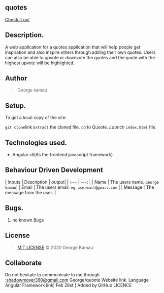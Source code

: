  ## quotes
[Check it out]( )
## Description.
A web application for a quotes application that will help people get inspiration and also inspire others through adding their own quotes. Users can also be able to upvote or downvote the quotes and the quote with the highest upvote will be highlighted.
## Author
>George kamau
## Setup.
To get a local copy of the site:

`git clone`link
`Extract` the cloned file.
`cd` to Quoote.
*Launch* `index.html` file.

## Technologies used.

* Angular cli(As the frontend javascript framework)

## Behaviour Driven Development
| Inputs |  Description | output|
| :---         |          ---: |
| Name   | The users name. `George kamau`|
| Email     | The users email. ``eg usermail@gmail.com``   |
| Message    | The message from the user.   |
## Bugs.

1. no known Bugs 
## License

>[MIT LICENSE](!link ) &copy; 2020 George Kamau

## Collaborate

 Do not hesitate to communicate to me through :shadowmover360@gmail.com
George/quoote
Website
link.
Language
Angular Framework
link| Feb 28st | Added by GitHub
LICENCE
